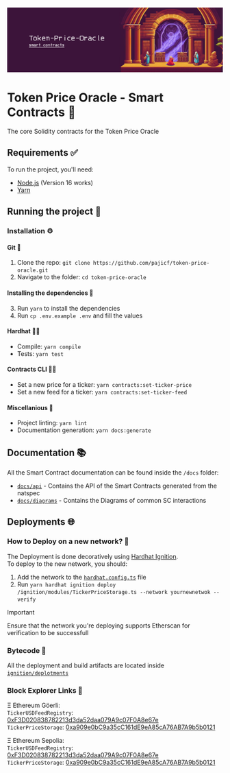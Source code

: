 ![Token Price Oracle - SC - banner](./assets/banner.jpeg)
# Token Price Oracle - Smart Contracts 📑
The core Solidity contracts for the Token Price Oracle

## Requirements ✅
To run the project, you'll need:
- [Node.js](https://nodejs.org/en/) (Version 16 works)
- [Yarn](https://yarnpkg.com/)

## Running the project 🚀
### Installation ⚙️
#### Git 🦑
1. Clone the repo: ```git clone https://github.com/pajicf/token-price-oracle.git```
2. Navigate to the folder: ```cd token-price-oracle```

#### Installing the dependencies 🧱
3. Run ```yarn``` to install the dependencies
4. Run ```cp .env.example .env``` and fill the values

#### Hardhat 👷‍♂️
- Compile: ```yarn compile```
- Tests: ```yarn test```

#### Contracts CLI 🧑‍💻
- Set a new price for a ticker: ```yarn contracts:set-ticker-price```
- Set a new feed for a ticker: ```yarn contracts:set-ticker-feed```

#### Miscellanious 🧹
- Project linting: ```yarn lint```
- Documentation generation: ```yarn docs:generate```

## Documentation 📚
All the Smart Contract documentation can be found inside the `/docs` folder:  
 - [`docs/api`](https://github.com/pajicf/token-price-oracle/tree/main/docs/api) - Contains the API of the Smart Contracts generated from the natspec
 - [`docs/diagrams`](https://github.com/pajicf/token-price-oracle/tree/main/docs/diagrams) - Contains the Diagrams of common SC interactions

## Deployments 🌐
### How to Deploy on a new network? 📜
The Deployment is done decoratively using [Hardhat Ignition](https://hardhat.org/ignition/docs/getting-started#overview).  
To deploy to the new network, you should:
1. Add the network to the [`hardhat.config.ts`](https://github.com/pajicf/token-price-oracle/blob/main/contracts/hardhat.config.ts) file
2. Run ```yarn hardhat ignition deploy /ignition/modules/TickerPriceStorage.ts --network yournewnetwok --verify```
> [!IMPORTANT]  
> Ensure that the network you're deploying supports Etherscan for verification to be successfull

### Bytecode 💼
All the deployment and build artifacts are located inside [`ignition/deplotments`](https://github.com/pajicf/token-price-oracle/tree/main/ignition/deployments) 

### Block Explorer Links 🔎
Ξ Ethereum Göerli:  
`TickerUSDFeedRegistry`: [0xF3D020838782213d3da52daa079A9c07F0A8e67e](https://goerli.etherscan.io/address/0xF3D020838782213d3da52daa079A9c07F0A8e67e#code)  
`TickerPriceStorage`: [0xa909e0bC9a35cC161dE9eA85cA76AB7A9b5b0121](https://goerli.etherscan.io/address/0xa909e0bC9a35cC161dE9eA85cA76AB7A9b5b0121#code)

Ξ Ethereum Sepolia:  
`TickerUSDFeedRegistry`: [0xF3D020838782213d3da52daa079A9c07F0A8e67e](https://sepolia.etherscan.io/address/0xF3D020838782213d3da52daa079A9c07F0A8e67e#code)  
`TickerPriceStorage`: [0xa909e0bC9a35cC161dE9eA85cA76AB7A9b5b0121](https://sepolia.etherscan.io/address/0xa909e0bC9a35cC161dE9eA85cA76AB7A9b5b0121#code)